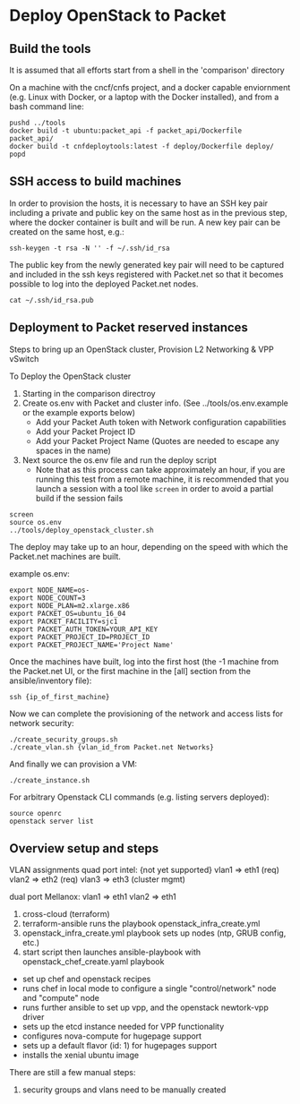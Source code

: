 # Deploy OpenStack to Packet

## Build the tools

It is assumed that all efforts start from a shell in the 'comparison' directory

On a machine with the cncf/cnfs project, and a docker capable enviornment (e.g. Linux with Docker, or a laptop with the Docker installed), and from a bash command line:

```
pushd ../tools
docker build -t ubuntu:packet_api -f packet_api/Dockerfile  packet_api/
docker build -t cnfdeploytools:latest -f deploy/Dockerfile deploy/
popd
```

## SSH access to build machines

In order to provision the hosts, it is necessary to have an SSH key pair including a private and public key on the same host as in the previous step, where the docker container is built and will be run.  A new key pair can be created on the same host, e.g.:

```
ssh-keygen -t rsa -N '' -f ~/.ssh/id_rsa
```

The public key from the newly generated key pair will need to be captured and included in the ssh keys registered with Packet.net so that it becomes possible to log into the deployed Packet.net nodes.

```
cat ~/.ssh/id_rsa.pub
```

## Deployment to Packet reserved instances

Steps to bring up an OpenStack cluster, Provision L2 Networking & VPP vSwitch

To Deploy the OpenStack cluster
1. Starting in the comparison directroy
3. Create os.env with Packet and cluster info.  (See ../tools/os.env.example or the example exports below)
   * Add your Packet Auth token with Network configuration capabilities
   * Add your Packet Project ID
   * Add your Packet Project Name (Quotes are needed to escape any spaces in the name)
4. Next source the os.env file and run the deploy script
   * Note that as this process can take approximately an hour, if you are running this test from a remote machine, it is recommended that you launch a session with a tool like `screen` in order to avoid a partial build if the session fails

```
screen
source os.env
../tools/deploy_openstack_cluster.sh
```

The deploy may take up to an hour, depending on the speed with which the Packet.net machines are built.

example os.env:
```
export NODE_NAME=os-
export NODE_COUNT=3
export NODE_PLAN=m2.xlarge.x86
export PACKET_OS=ubuntu_16_04
export PACKET_FACILITY=sjc1
export PACKET_AUTH_TOKEN=YOUR_API_KEY
export PACKET_PROJECT_ID=PROJECT_ID
export PACKET_PROJECT_NAME='Project Name'
```

Once the machines have built, log into the first host (the -1 machine from the Packet.net UI, or the first machine in the [all] section from the ansible/inventory file):

```
ssh {ip_of_first_machine}
```

Now we can complete the provisioning of the network and access lists for network security:

```
./create_security_groups.sh
./create_vlan.sh {vlan_id_from Packet.net Networks}
```

And finally we can provision a VM:

```
./create_instance.sh
```

For arbitrary Openstack CLI commands (e.g. listing servers deployed):

```
source openrc
openstack server list
```


## Overview setup and steps

VLAN assignments
quad port intel:
{not yet supported}
  vlan1 => eth1 (req)
  vlan2 => eth2 (req)
  vlan3 => eth3 (cluster mgmt)

dual port Mellanox:
   vlan1 => eth1
   vlan2 => eth1


1. cross-cloud (terraform)
2. terraform-ansible runs the playbook openstack_infra_create.yml 
3. openstack_infra_create.yml playbook sets up nodes (ntp, GRUB config, etc.)
4. start script then launches ansible-playbook with openstack_chef_create.yaml playbook
  - set up chef and openstack recipes
  - runs chef in local mode to configure a single "control/network" node and "compute" node
  - runs further ansible to set up vpp, and the openstack newtork-vpp driver
  - sets up the etcd instance needed for VPP functionality
  - configures nova-compute for hugepage support
  - sets up a default flavor (id: 1) for hugepages support
  - installs the xenial ubuntu image

There are still a few manual steps:

1. security groups and vlans need to be manually created

